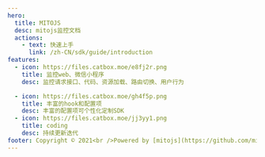 ```yaml
---
hero:
  title: MITOJS
  desc: mitojs监控文档
  actions:
    - text: 快速上手
      link: /zh-CN/sdk/guide/introduction
features:
  - icon: https://files.catbox.moe/e8fj2r.png
    title: 监控web、微信小程序
    desc: 监控请求接口、代码、资源加载、路由切换、用户行为

  - icon: https://files.catbox.moe/gh4f5p.png
    title: 丰富的hook和配置项
    desc: 丰富的配置项可个性化定制SDK
  - icon: https://files.catbox.moe/jj3yy1.png
    title: coding
    desc: 持续更新迭代
footer: Copyright © 2021<br />Powered by [mitojs](https://github.com/mitojs)
---
```

